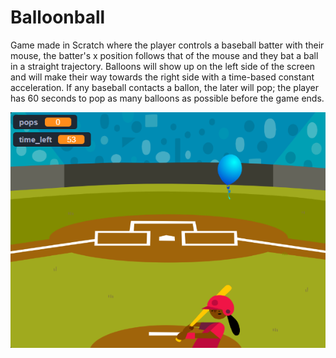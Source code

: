 # Balloonball

Game made in Scratch where the player controls a baseball batter with their mouse, the batter's x position follows that of the mouse and they bat a ball in a straight trajectory. Balloons will show up on the left side of the screen and will make their way towards the right side with a time-based constant acceleration. If any baseball contacts a ballon, the later will pop; the player has 60 seconds to pop as many balloons as possible before the game ends.

![Screenshot of a baseball player getting ready to swing at a balloon](Images/screenshot.png "A baseball player getting ready to swing at a balloon")